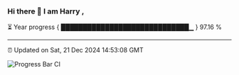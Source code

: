 ### Hi there 👋 I am Harry , 

⏳ Year progress { █████████████████████████████▁ } 97.16 %

---

⏰ Updated on Sat, 21 Dec 2024 14:53:08 GMT

![Progress Bar CI](https://github.com/duykhang68/duykhang68/workflows/Progress%20Bar%20CI/badge.svg)
